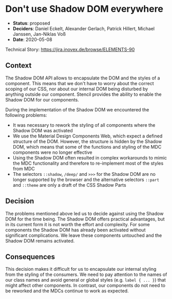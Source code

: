 # Don't use Shadow DOM everywhere
- **Status**: proposed
- **Deciders**: Daniel Eckelt, Alexander Gerlach, Patrick Hillert, Michael Janssen, Jan-Niklas Voß
- **Date**: 2020-05-08

Technical Story: https://jira.inovex.de/browse/ELEMENTS-90

## Context
The Shadow DOM API allows to encapsulate the DOM and the styles of a component. This means that we don't have to worry about the correct scoping of our CSS, nor about our internal DOM being disturbed by anything outside our component. Stencil provides the ability to enable the Shadow DOM for our components.

During the implementation of the Shadow DOM we encountered the following problems:
- It was necessary to rework the styling of all components where the Shadow DOM was activated  
- We use the Material Design Components Web, which expect a defined structure of the DOM. However, the structure is hidden by the Shadow DOM, which means that some of the functions and styling of the MDC components were no longer effective
- Using the Shadow DOM often resulted in complex workarounds to mimic the MDC functionality and therefore to re-implement most of the styles from MDC
- The selectors `::shadow`, `/deep/` and `>>>` for the Shadow DOM are no longer supported by the browser and the alternative selectors `::part` and `::theme` are only a draft of the CSS Shadow Parts

## Decision
The problems mentioned above led us to decide against using the Shadow DOM for the time being. The Shadow DOM offers practical advantages, but in its current form it is not worth the effort and complexity.
For some components the Shadow DOM has already been activated without significant complications. We leave these components untouched and the Shadow DOM remains activated.

## Consequences
This decision makes it difficult for us to encapsulate our internal styling from the styling of the consumers. We need to pay attention to the names of our class names and avoid general or global styles (e.g. `label { ... }`) that might affect other components. In contrast, our components do not need to be reworked and the MDCs continue to work as expected.
